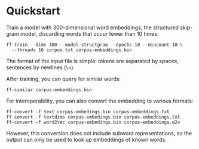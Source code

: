 # Quickstart

Train a model with 300-dimensional word embeddings, the structured skip-gram
model, discarding words that occur fewer than 10 times:


    ff-train --dims 300 --model structgram --epochs 10 --mincount 10 \
      --threads 16 corpus.txt corpus-embeddings.bin

The format of the input file is simple: tokens are separated by spaces,
sentences by newlines (`\n`).

After training, you can query for similar words:

    ff-similar corpus-embeddings.bin

For interoperability, you can also convert the embedding to various formats:

    ff-convert -f text corpus-embedings.bin corpus-embeddings.txt
    ff-convert -f textdims corpus-embedings.bin corpus-embeddings.txt
    ff-convert -f word2vec corpus-embedings.bin corpus-embeddings.w2v

However, this conversion does not include subword representations, so the
output can only be used to look up embeddings of known words.
